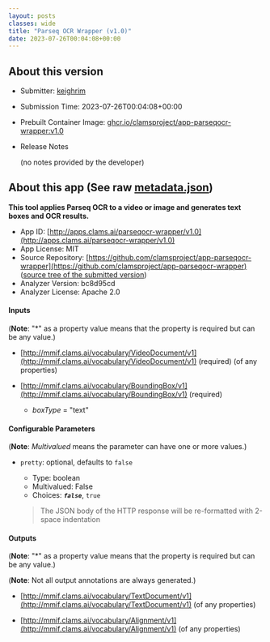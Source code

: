 ```yaml
---
layout: posts
classes: wide
title: "Parseq OCR Wrapper (v1.0)"
date: 2023-07-26T00:04:08+00:00
---
```

## About this version

- Submitter: [keighrim](https://github.com/keighrim)
- Submission Time: 2023-07-26T00:04:08+00:00
- Prebuilt Container Image: [ghcr.io/clamsproject/app-parseqocr-wrapper:v1.0](https://github.com/clamsproject/app-parseqocr-wrapper/pkgs/container/app-parseqocr-wrapper/v1.0)
- Release Notes

    (no notes provided by the developer)

## About this app (See raw [metadata.json](metadata.json))

**This tool applies Parseq OCR to a video or image and generates text boxes and OCR results.**

- App ID: [http://apps.clams.ai/parseqocr-wrapper/v1.0](http://apps.clams.ai/parseqocr-wrapper/v1.0)
- App License: MIT
- Source Repository: [https://github.com/clamsproject/app-parseqocr-wrapper](https://github.com/clamsproject/app-parseqocr-wrapper) ([source tree of the submitted version](https://github.com/clamsproject/app-parseqocr-wrapper/tree/v1.0))
- Analyzer Version: bc8d95cd
- Analyzer License: Apache 2.0


#### Inputs
(**Note**: "*" as a property value means that the property is required but can be any value.)

- [http://mmif.clams.ai/vocabulary/VideoDocument/v1](http://mmif.clams.ai/vocabulary/VideoDocument/v1) (required)
(of any properties)

- [http://mmif.clams.ai/vocabulary/BoundingBox/v1](http://mmif.clams.ai/vocabulary/BoundingBox/v1) (required)
    - _boxType_ = "text"



#### Configurable Parameters
(**Note**: _Multivalued_ means the parameter can have one or more values.)

- `pretty`: optional, defaults to `false`

    - Type: boolean
    - Multivalued: False
    - Choices: **_`false`_**, `true`


    > The JSON body of the HTTP response will be re-formatted with 2-space indentation


#### Outputs
(**Note**: "*" as a property value means that the property is required but can be any value.)

(**Note**: Not all output annotations are always generated.)

- [http://mmif.clams.ai/vocabulary/TextDocument/v1](http://mmif.clams.ai/vocabulary/TextDocument/v1)
(of any properties)

- [http://mmif.clams.ai/vocabulary/Alignment/v1](http://mmif.clams.ai/vocabulary/Alignment/v1)
(of any properties)

